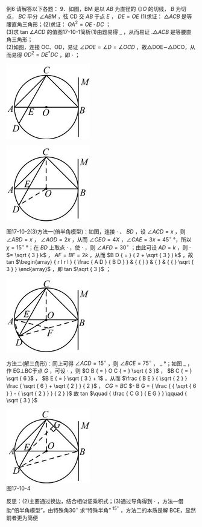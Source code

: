 例6 请解答以下各题： 9．如图，BM 是以 $A B$ 为直径的 $\odot O$ 的切线， $B$ 为切点， $B C$ 平分 $\angle A B M$ ，弦 CD 交 $A B$ 于点 $E$ ， $D E { = } O E$
(1)求证： $\triangle A C B$ 是等腰直角三角形；(2)求证： $O A ^ { 2 } { = } O E { \cdot } D C$ ；  
(3)求 tan $\angle A C D$ 的值图17-10-1简析(1)由题易得 $\_$ ，从而易证 $. \triangle A C B$ 是等腰直角三角形；  
(2)如图，连接 OC、OD，易证 $\angle D O E = \angle D = \angle O C D$ ，故△DOE∽△DCO，从而易得 $O D ^ { 2 } { = } D E ^ { * } D C$ ，即 $\cdot$ ；

![](<../../qs_image_DB/专题1-6_二倍角的解题策略：倍半角模型与绝配角（解析版）_/7e77b0b4133aabb3c1433bd95ed33d2dba4b4f15a04a5fdffcfc69a14472d559.jpg>)

![](<../../qs_image_DB/专题1-6_二倍角的解题策略：倍半角模型与绝配角（解析版）_/77da2413140cbc4b4f157b121c8a2319db74708828103bd36ac573d08b751a15.jpg>)

图17-10-2(3)方法一(倍半角模型)：如图，连接 $\cdot$ 、 $B D$ ，设 $\angle A C D = x$ ，则 $\angle A B D = x$ ， $\angle A O D { = } 2 x$ ，从而 $\angle C E O = 4 X$ ，$\angle C A E { = } 3 x { = } 4 5 ^ { \circ }$ °，所以 $\chi = 1 5 ^ { \circ }$ °；在 $B D$ 上取点 $\cdot$ ，使 $\cdot$ ，则 $\angle A F D = 3 0 ^ { \circ }$ ；由此可设 $A D { = } k$ ，则 $\cdot$ $= \sqrt { 3 } k$ ， $A F { = } B F { = } 2 k$ ，从而 $B D { = } ( 2 + \sqrt { 3 } ) k$ ，故 tan $\begin{array} { r l r l } { \frac { A D } { B D } } & { { } } & { } & { { } \sqrt { 3 } } \end{array}$ ，即 tan $\sqrt { 3 }$ ；

![](<../../qs_image_DB/专题1-6_二倍角的解题策略：倍半角模型与绝配角（解析版）_/b9d4f8b8ba22f3e86a378ba5327c0bd0fa3e004a37adf0642336e7047e147725.jpg>)

方法二(解三角形)：同上可得 $\angle A C D = 1 5 ^ { \circ }$ ，则 $\angle B C E = 7 5 ^ { \circ }$ ， $\_$ °；如图 $\_$ ，作 EG⊥BC于点 $G$ ，可设 $\cdot$ ，则 $O B { = } O C { = } \sqrt { 3 }$ ， $B C { = } \sqrt { 6 }$ ， $B E { = } \sqrt { 3 } + 1$ ，从而 $\frac { B E } { \sqrt { 2 } } \frac { \sqrt { 6 } + \sqrt { 2 } } { 2 }$ ， $C G { = } B C$ $- B G = { \frac { { \sqrt { 6 } } - { \sqrt { 2 } } } { 2 } }$ 故 tan $\quad { \frac { C G } { E G } } \qquad { \sqrt { 3 } }$

![](<../../qs_image_DB/专题1-6_二倍角的解题策略：倍半角模型与绝配角（解析版）_/e33b4c13a2413ca3fa2b8c4b342cc148cada398a153f56ccea4424d57e0b34c1.jpg>)  
图17-10-4

反思：(2)主要通过换边，结合相似证乘积式；(3)通过导角得到 $\cdot$ ，方法一借助“倍半角模型”，由特殊角$3 0 ^ { \circ }$ 求“特殊半角” $^ { 1 5 ^ { \circ } }$ ，方法二的本质是解 BCE，显然前者更为简便
